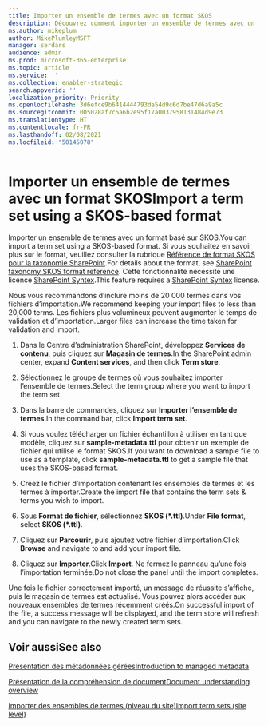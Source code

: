 ```yaml
---
title: Importer un ensemble de termes avec un format SKOS
description: Découvrez comment importer un ensemble de termes avec un format SKOS
ms.author: mikeplum
author: MikePlumleyMSFT
manager: serdars
audience: admin
ms.prod: microsoft-365-enterprise
ms.topic: article
ms.service: ''
ms.collection: enabler-strategic
search.appverid: ''
localization_priority: Priority
ms.openlocfilehash: 3d6efce9b6414444793da54d9c6d7be47d6a9a5c
ms.sourcegitcommit: 005028af7c5a6b2e95f17a0037958131484d9e73
ms.translationtype: HT
ms.contentlocale: fr-FR
ms.lasthandoff: 02/08/2021
ms.locfileid: "50145078"
---
```

# <a name="import-a-term-set-using-a-skos-based-format"></a><span data-ttu-id="3bcf2-103">Importer un ensemble de termes avec un format SKOS</span><span class="sxs-lookup"><span data-stu-id="3bcf2-103">Import a term set using a SKOS-based format</span></span>

<span data-ttu-id="3bcf2-104">Importer un ensemble de termes avec un format basé sur SKOS.</span><span class="sxs-lookup"><span data-stu-id="3bcf2-104">You can import a term set using a SKOS-based format.</span></span> <span data-ttu-id="3bcf2-105">Si vous souhaitez en savoir plus sur le format, veuillez consulter la rubrique [Référence de format SKOS pour la taxonomie SharePoint](skos-format-reference.md).</span><span class="sxs-lookup"><span data-stu-id="3bcf2-105">For details about the format, see [SharePoint taxonomy SKOS format reference](skos-format-reference.md).</span></span> <span data-ttu-id="3bcf2-106">Cette fonctionnalité nécessite une licence [SharePoint Syntex](index.md).</span><span class="sxs-lookup"><span data-stu-id="3bcf2-106">This feature requires a [SharePoint Syntex](index.md) license.</span></span>

<span data-ttu-id="3bcf2-107">Nous vous recommandons d’inclure moins de 20 000 termes dans vos fichiers d’importation.</span><span class="sxs-lookup"><span data-stu-id="3bcf2-107">We recommend keeping your import files to less than 20,000 terms.</span></span> <span data-ttu-id="3bcf2-108">Les fichiers plus volumineux peuvent augmenter le temps de validation et d’importation.</span><span class="sxs-lookup"><span data-stu-id="3bcf2-108">Larger files can increase the time taken for validation and import.</span></span>

1. <span data-ttu-id="3bcf2-109">Dans le Centre d’administration SharePoint, développez **Services de contenu**, puis cliquez sur **Magasin de termes**.</span><span class="sxs-lookup"><span data-stu-id="3bcf2-109">In the SharePoint admin center, expand **Content services**, and then click **Term store**.</span></span>

2. <span data-ttu-id="3bcf2-110">Sélectionnez le groupe de termes où vous souhaitez importer l’ensemble de termes.</span><span class="sxs-lookup"><span data-stu-id="3bcf2-110">Select the term group where you want to import the term set.</span></span>

3. <span data-ttu-id="3bcf2-111">Dans la barre de commandes, cliquez sur **Importer l’ensemble de termes**.</span><span class="sxs-lookup"><span data-stu-id="3bcf2-111">In the command bar, click **Import term set**.</span></span>
 
4.  <span data-ttu-id="3bcf2-112">Si vous voulez télécharger un fichier échantillon à utiliser en tant que modèle, cliquez sur **sample-metadata.ttl** pour obtenir un exemple de fichier qui utilise le format SKOS.</span><span class="sxs-lookup"><span data-stu-id="3bcf2-112">If you want to download a sample file to use as a template, click **sample-metadata.ttl** to get a sample file that uses the SKOS-based format.</span></span>
 
5.  <span data-ttu-id="3bcf2-113">Créez le fichier d’importation contenant les ensembles de termes et les termes à importer.</span><span class="sxs-lookup"><span data-stu-id="3bcf2-113">Create the import file that contains the term sets & terms you wish to import.</span></span>

6.  <span data-ttu-id="3bcf2-114">Sous **Format de fichier**, sélectionnez **SKOS (\*.ttl)**.</span><span class="sxs-lookup"><span data-stu-id="3bcf2-114">Under **File format**, select **SKOS (\*.ttl)**.</span></span>

7.  <span data-ttu-id="3bcf2-115">Cliquez sur **Parcourir**, puis ajoutez votre fichier d’importation.</span><span class="sxs-lookup"><span data-stu-id="3bcf2-115">Click **Browse** and navigate to and add your import file.</span></span>

8.  <span data-ttu-id="3bcf2-116">Cliquez sur **Importer**.</span><span class="sxs-lookup"><span data-stu-id="3bcf2-116">Click **Import**.</span></span> <span data-ttu-id="3bcf2-117">Ne fermez le panneau qu’une fois l’importation terminée.</span><span class="sxs-lookup"><span data-stu-id="3bcf2-117">Do not close the panel until the import completes.</span></span>

<span data-ttu-id="3bcf2-118">Une fois le fichier correctement importé, un message de réussite s’affiche, puis le magasin de termes est actualisé. Vous pouvez alors accéder aux nouveaux ensembles de termes récemment créés.</span><span class="sxs-lookup"><span data-stu-id="3bcf2-118">On successful import of the file, a success message will be displayed, and the term store will refresh and you can navigate to the newly created term sets.</span></span>

## <a name="see-also"></a><span data-ttu-id="3bcf2-119">Voir aussi</span><span class="sxs-lookup"><span data-stu-id="3bcf2-119">See also</span></span>

[<span data-ttu-id="3bcf2-120">Présentation des métadonnées gérées</span><span class="sxs-lookup"><span data-stu-id="3bcf2-120">Introduction to managed metadata</span></span>](https://docs.microsoft.com/sharepoint/managed-metadata)

[<span data-ttu-id="3bcf2-121">Présentation de la compréhension de document</span><span class="sxs-lookup"><span data-stu-id="3bcf2-121">Document understanding overview</span></span>](document-understanding-overview.md)

[<span data-ttu-id="3bcf2-122">Importer des ensembles de termes (niveau du site)</span><span class="sxs-lookup"><span data-stu-id="3bcf2-122">Import term sets (site level)</span></span>](https://support.microsoft.com/office/168fbc86-7fce-4288-9a1f-b83fc3921c18)
